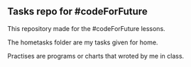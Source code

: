 ## Tasks repo for #codeForFuture

This repository made for the #codeForFuture lessons.

The hometasks folder are my tasks given for home.

Practises are programs or charts that wroted by me in class.
